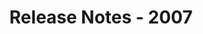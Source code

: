 ﻿---
title: Release Notes - 2007
articleTitle: Release Notes - 2007
linktitle: Release Notes - 2007
description: "Release Notes - 2007 – learn about the latest updates and fixes."
type: docs
weight: 100
url: /reportingservices/release-notes-2007/
---


